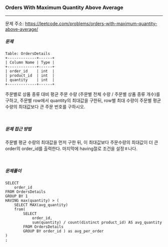 ### Orders With Maximum Quantity Above Average

------

문제 주소: https://leetcode.com/problems/orders-with-maximum-quantity-above-average/



##### 문제

```
Table: OrdersDetails
+-------------+------+
| Column Name | Type |
+-------------+------+
| order_id    | int  |
| product_id  | int  |
| quantity    | int  |
+-------------+------+
```

주문별로 상품 종류 대비 평균 주문 수량 (주문별 전체 수량 / 주문별 상품 종류 개수)를 구하고, 주문별 row에서 quantity의 최대값을 구한뒤, row별 최대 수량이 주문별 평균 수량의 최대값보다 큰 주문 번호를 구하시오.     

​    

##### 문제 접근 방법

주문별 평균 수량의 최대값을 먼저 구한 뒤, 이 최대값보다 주문수량의 최대값이 더 큰 order의 order_id를 출력한다. 마지막에 having절로 조건을 설정ㅎ나다.    

​     

##### 문제풀이

```
SELECT
    order_id
FROM OrdersDetails
GROUP BY 1
HAVING max(quantity) > (
    SELECT MAX(avg_quantity)
    from(
        SELECT
            order_id,
            sum(quantity) / count(distinct product_id) AS avg_quantity
        FROM OrdersDetails
        GROUP BY order_id ) as avg_per_order
)
;
```

​    
